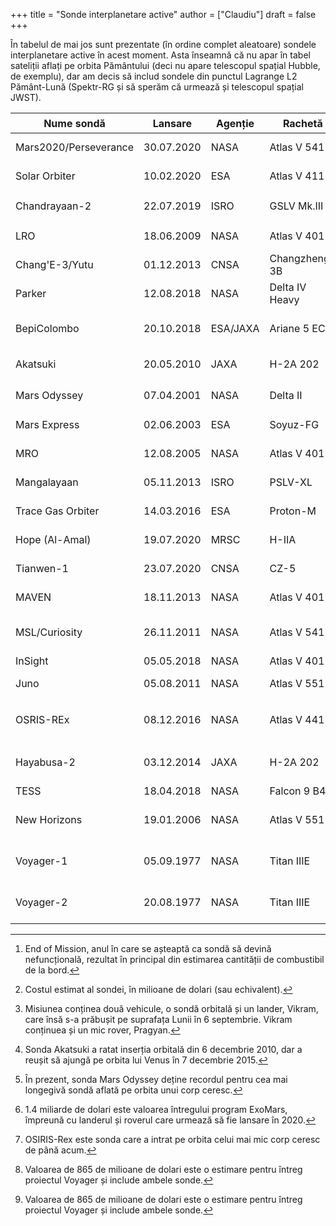 +++
title = "Sonde interplanetare active"
author = ["Claudiu"]
draft = false
+++

În tabelul de mai jos sunt prezentate (în ordine complet aleatoare) sondele interplanetare active în acest moment. Asta înseamnă că nu apar în tabel sateliții aflați pe orbita Pământului (deci nu apare telescopul spațial Hubble, de exemplu), dar am decis să includ sondele din punctul Lagrange L2 Pământ-Lună (Spektr-RG și să sperăm că urmează și telescopul spațial JWST).

| Nume sondă            | Lansare    | Agenție  | Rachetă        | Țintă   | EOM[^fn:1] | Cost[^fn:2]   | Stare                      |
|-----------------------|------------|----------|----------------|---------|------------|---------------|----------------------------|
| Mars2020/Perseverance | 30.07.2020 | NASA     | Atlas V 541    | Marte   | 20XX       | 2400          | în drum spre Marte         |
| Solar Orbiter         | 10.02.2020 | ESA      | Atlas V 411    | Soare   | 2027       | 1500          | în drum spre Soare         |
| Chandrayaan-2         | 22.07.2019 | ISRO     | GSLV Mk.III    | Luna    | 2026       | 141           | pe orbita Lunii[^fn:3]     |
| LRO                   | 18.06.2009 | NASA     | Atlas V 401    | Luna    | 202X       | 583           | pe orbita Lunii            |
| Chang'E-3/Yutu        | 01.12.2013 | CNSA     | Changzheng-3B  | Luna    | 20??       | ???           | lander/rover               |
| Parker                | 12.08.2018 | NASA     | Delta IV Heavy | Soare   | 2025       | 1500          | pe orbita Soarelui         |
| BepiColombo           | 20.10.2018 | ESA/JAXA | Ariane 5 ECA   | Mercur  | 2028       | 2000          | în drum spre Mercur        |
| Akatsuki              | 20.05.2010 | JAXA     | H-2A 202       | Venus   | 20??       | 290           | pe orbita lui Venus[^fn:4] |
| Mars Odyssey          | 07.04.2001 | NASA     | Delta II       | Marte   | 2025       | 297           | pe orbita lui Marte[^fn:5] |
| Mars Express          | 02.06.2003 | ESA      | Soyuz-FG       | Marte   | 2022       | 345           | pe orbita lui Marte        |
| MRO                   | 12.08.2005 | NASA     | Atlas V 401    | Marte   | 2030       | 720           | pe orbita lui Marte        |
| Mangalayaan           | 05.11.2013 | ISRO     | PSLV-XL        | Marte   | 202X       | 66            | pe orbita lui Marte        |
| Trace Gas Orbiter     | 14.03.2016 | ESA      | Proton-M       | Marte   | 202X       | (1400)[^fn:6] | pe orbita lui Marte        |
| Hope (Al-Amal)        | 19.07.2020 | MRSC     | H-IIA          | Marte   | 2023       | 200           | pe orbita lui Marte        |
| Tianwen-1             | 23.07.2020 | CNSA     | CZ-5           | Marte   | 202X       | ???           | pe orbita lui Marte        |
| MAVEN                 | 18.11.2013 | NASA     | Atlas V 401    | Marte   | 202X       | 671           | pe orbita lui Marte        |
| MSL/Curiosity         | 26.11.2011 | NASA     | Atlas V 541    | Marte   | 20XX       | 2500          | pe suprafața lui Marte     |
| InSight               | 05.05.2018 | NASA     | Atlas V 401    | Marte   | 202X       | 830           | lander                     |
| Juno                  | 05.08.2011 | NASA     | Atlas V 551    | Jupiter | 2021       | 1100          | pe orbita lui Jupiter      |
| OSRIS-REx             | 08.12.2016 | NASA     | Atlas V 441    | Bennu   | 2023       | 800           | în drum spre Pământ[^fn:7] |
| Hayabusa-2            | 03.12.2014 | JAXA     | H-2A 202       | Ryugu   | 2020       | 149           | în drum spre Pământ        |
| TESS                  | 18.04.2018 | NASA     | Falcon 9 B4    | P/2     | 2028       | 75            | fucțională                 |
| New Horizons          | 19.01.2006 | NASA     | Atlas V 551    | Pluto   | 20XX       | 700           | dincolo de Ultima Thule    |
| Voyager-1             | 05.09.1977 | NASA     | Titan IIIE     | spațiu  | 2025       | (865)[^fn:8]  | dincolo de Sistemul Solar  |
| Voyager-2             | 20.08.1977 | NASA     | Titan IIIE     | spațiu  | 2025       | (865)[^fn:8]  | dincolo de Sistemul Solar  |

[^fn:1]: End of Mission, anul în care se așteaptă ca sondă să devină nefuncțională, rezultat în principal din estimarea cantității de combustibil de la bord.
[^fn:2]: Costul estimat al sondei, în milioane de dolari (sau echivalent).
[^fn:3]: Misiunea conținea două vehicule, o sondă orbitală și un lander, Vikram, care însă s-a prăbușit pe suprafața Lunii în 6 septembrie. Vikram conținuea și un mic rover, Pragyan.
[^fn:4]: Sonda Akatsuki a ratat inserția orbitală din 6 decembrie 2010, dar a reușit să ajungă pe orbita lui Venus în 7 decembrie 2015.
[^fn:5]: În prezent, sonda Mars Odyssey deține recordul pentru cea mai longegivă sondă aflată pe orbita unui corp ceresc.
[^fn:6]: 1.4 miliarde de dolari este valoarea întregului program ExoMars, împreună cu landerul și roverul care urmează să fie lansare în 2020.
[^fn:7]: OSIRIS-Rex este sonda care a intrat pe orbita celui mai mic corp ceresc de până acum.
[^fn:8]: Valoarea de 865 de milioane de dolari este o estimare pentru întreg proiectul Voyager și include ambele sonde.